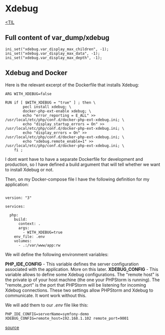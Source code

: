 # Xdebug
[<TIL](Programming.md)

## Full content of var_dump/xdebug
```
ini_set("xdebug.var_display_max_children", -1);
ini_set("xdebug.var_display_max_data", -1);
ini_set("xdebug.var_display_max_depth", -1);
```
## Xdebug and Docker

Here is the relevant excerpt of the Dockerfile that installs Xdebug:

```
ARG WITH_XDEBUG=false

RUN if [ $WITH_XDEBUG = "true" ] ; then \
        pecl install xdebug; \
        docker-php-ext-enable xdebug; \
        echo "error_reporting = E_ALL" >> /usr/local/etc/php/conf.d/docker-php-ext-xdebug.ini; \
        echo "display_startup_errors = On" >> /usr/local/etc/php/conf.d/docker-php-ext-xdebug.ini; \
        echo "display_errors = On" >> /usr/local/etc/php/conf.d/docker-php-ext-xdebug.ini; \
        echo "xdebug.remote_enable=1" >> /usr/local/etc/php/conf.d/docker-php-ext-xdebug.ini; \
    fi ;
```

I dont want have to have a separate Dockerfile for development and production, so I have defined a build argument that will tell whether we want to install Xdebug or not.

Then, on my Docker-compose file I have the following definition for my application:

```

version: "3"

services:

  php:
    build:
      context: .
      args:
        - WITH_XDEBUG=true
    env_file: .env
    volumes:
      - .:/var/www/app:rw
```

We will define the following environment variables:

**PHP_IDE_CONFIG** - This variable defines the server configuration associated with the application. More on this later.
**XDEBUG_CONFIG** - This variable allows to define some Xdebug configurations. The "remote host" is the private ip of your host machine (the one your PHPStorm is running). The "remote_port" is the port that PHPStorm will be listening for incoming Xdebug connections. These two settings allow PHPStorm and Xdebug to communicate. It wont work without this.

We will add them to our _.env_ file like this:
```
PHP_IDE_CONFIG=serverName=symfony-demo
XDEBUG_CONFIG=remote_host=192.168.1.102 remote_port=9001
```
[source](https://dev.to/brpaz/docker-phpstorm-and-xdebug-the-definitive-guide-14og)
